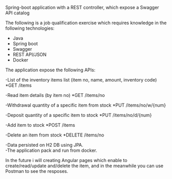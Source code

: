 Spring-boot application with a REST controller, which expose a Swagger API catalog

The following is a job qualification exercise which requires knowledge in the following technologies:

- Java
- Spring boot 
- Swagger 
- REST API/JSON
- Docker 

The application expose the following APIs:

-List of the inventory items list (item no, name, amount, inventory code)	      *GET	/items

-Read item details (by item no)					                                        *GET	/items/no

-Withdrawal quantity of a specific item from stock			                        *PUT	/items/no/w/{num}

-Deposit quantity of a specific item to stock				                            *PUT	/items/no/d/{num}

-Add item to stock							                                                *POST	/items

-Delete an item from stock  						                                        *DELETE	/items/no

-Data persisted on H2 DB using JPA.				
-The application pack and run from docker.

In the future i will creating Angular pages which enable to create/read/update and/delete the item,
and in the meanwhile you can use Postman to see the resposes.
